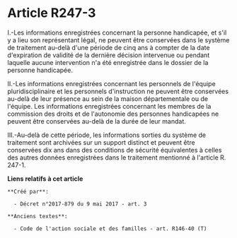 # Article R247-3

I.-Les informations enregistrées concernant la personne handicapée, et s'il y a lieu son représentant légal, ne peuvent être
conservées dans le système de traitement au-delà d'une période de cinq ans à compter de la date d'expiration de validité de
la dernière décision intervenue ou pendant laquelle aucune intervention n'a été enregistrée dans le dossier de la personne
handicapée.

II.-Les informations enregistrées concernant les personnels de l'équipe pluridisciplinaire et les personnels d'instruction ne
peuvent être conservées au-delà de leur présence au sein de la maison départementale ou de l'équipe. Les informations
enregistrées concernant les membres de la commission des droits et de l'autonomie des personnes handicapées ne peuvent être
conservées au-delà de la durée de leur mandat.

III.-Au-delà de cette période, les informations sorties du système de traitement sont archivées sur un support distinct et
peuvent être conservées dix ans dans des conditions de sécurité équivalentes à celles des autres données enregistrées dans le
traitement mentionné à l'article R. 247-1.

**Liens relatifs à cet article**

	**Créé par**:

	  - Décret n°2017-879 du 9 mai 2017 - art. 3

	**Anciens textes**:

	  - Code de l'action sociale et des familles - art. R146-40 (T)
